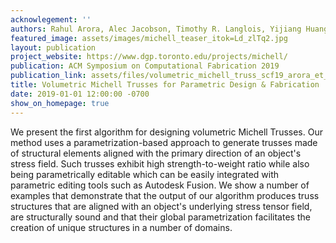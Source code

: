 ```yaml
---
acknowlegement: ''
authors: Rahul Arora, Alec Jacobson, Timothy R. Langlois, Yijiang Huang, Caitlin Mueller, Wojciech Matusik, Ariel Shamir, Karan Singh, David I.W. Levin
featured_image: assets/images/michell_teaser_itok=Ld_zlTq2.jpg
layout: publication
project_website: https://www.dgp.toronto.edu/projects/michell/
publication: ACM Symposium on Computational Fabrication 2019
publication_link: assets/files/volumetric_michell_truss_scf19_arora_et_al.pdf
title: Volumetric Michell Trusses for Parametric Design & Fabrication
date: 2019-01-01 12:00:00 -0700
show_on_homepage: true
---
```


We present the first algorithm for designing volumetric Michell Trusses. Our method uses a parametrization-based approach to generate trusses made of structural elements aligned with the primary direction of an object's stress field. Such trusses exhibit high strength-to-weight ratio while also being parametrically editable which can be easily integrated with parametric editing tools such as Autodesk Fusion. We show a number of examples that demonstrate that the output of our algorithm produces truss structures that are aligned with an object's underlying stress tensor field, are structurally sound and that their global parametrization facilitates the creation of unique structures in a number of domains.